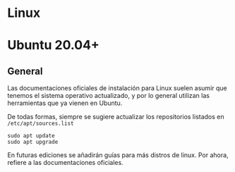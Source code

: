 # Linux

# Ubuntu 20.04+

## General

Las documentaciones oficiales de instalación para Linux suelen asumir que tenemos el sistema operativo actualizado, y por lo general utilizan las herramientas que ya vienen en Ubuntu.

De todas formas, siempre se sugiere actualizar los repositorios listados en `/etc/apt/sources.list`

```shell
sudo apt update
sudo apt upgrade
```



En futuras ediciones se añadirán guías para más distros de linux. Por ahora, refiere a las documentaciones oficiales.


